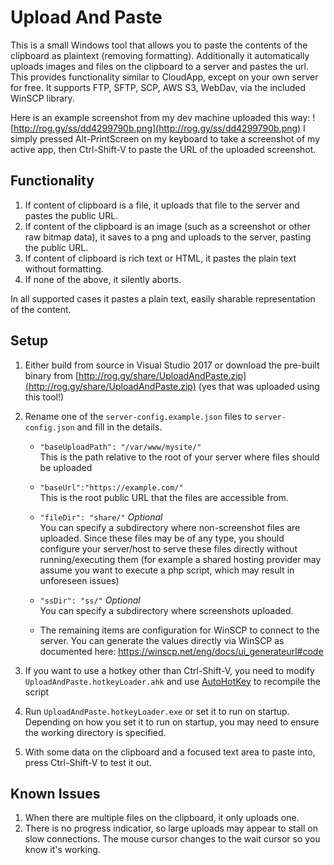 ﻿# Upload And Paste

This is a small Windows tool that allows you to paste the contents of the clipboard as plaintext (removing formatting).  Additionally it automatically uploads images and files on the clipboard to a server and pastes the url.  This provides functionality similar to CloudApp, except on your own server for free.  It supports FTP, SFTP, SCP, AWS S3, WebDav, via the included WinSCP library.

Here is an example screenshot from my dev machine uploaded this way: ![http://rog.gy/ss/dd4299790b.png](http://rog.gy/ss/dd4299790b.png)
I simply pressed Alt-PrintScreen on my keyboard to take a screenshot of my active app, then Ctrl-Shift-V to paste the URL of the uploaded screenshot.

## Functionality

  1.	If content of clipboard is a file, it uploads that file to the server and pastes the public URL.
  2.	If content of the clipboard is an image (such as a screenshot or other raw bitmap data), it saves to a png and uploads to the server, pasting the public URL.
  3.	If content of clipboard is rich text or HTML, it pastes the plain text without formatting.
  4.	If none of the above, it silently aborts.

In all supported cases it pastes a plain text, easily sharable representation of the content.

## Setup

1.	Either build from source in Visual Studio 2017 or download the pre-built binary from [http://rog.gy/share/UploadAndPaste.zip](http://rog.gy/share/UploadAndPaste.zip) (yes that was uploaded using this tool!)
2.	Rename one of the `server-config.example.json` files to `server-config.json` and fill in the details.
	* `"baseUploadPath": "/var/www/mysite/"`  
		This is the path relative to the root of your server where files should be uploaded

	* `"baseUrl":"https://example.com/"`  
		This is the root public URL that the files are accessible from.

	* `"fileDir": "share/"` *Optional*  
		You can specify a subdirectory where non-screenshot files are uploaded.  Since these files may be of any type, you should configure your server/host to serve these files directly without running/executing them (for example a shared hosting provider may assume you want to execute a php script, which may result in unforeseen issues)

	* `"ssDir": "ss/"` *Optional*  
		You can specify a subdirectory where screenshots uploaded.

	* The remaining items are configuration for WinSCP to connect to the server.  You can generate the values directly via WinSCP as documented here: https://winscp.net/eng/docs/ui_generateurl#code

3.	If you want to use a hotkey other than Ctrl-Shift-V, you need to modify `UploadAndPaste.hotkeyLoader.ahk` and use [AutoHotKey](https://www.autohotkey.com/) to recompile the script
4.	Run `UploadAndPaste.hotkeyLoader.exe` or set it to run on startup.  Depending on how you set it to run on startup, you may need to ensure the working directory is specified.
5.	With some data on the clipboard and a focused text area to paste into, press Ctrl-Shift-V to test it out.

## Known Issues

1.  When there are multiple files on the clipboard, it only uploads one.
2.  There is no progress indicatior, so large uploads may appear to stall on slow connections.  The mouse cursor changes to the wait cursor so you know it's working.
